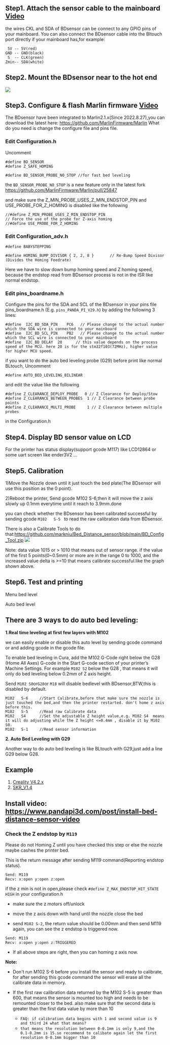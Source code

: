 ## Step1. Attach the sensor cable to the mainboard [Video](https://www.youtube.com/watch?v=fPwIH4phbgM)
the wires CKL and SDA of BDsensor can be connect to any GPIO pins of your mainboard. You can also connect the BDsensor cable into the Bltouch port directly if your mainboard has,for example:
```
 5V -- 5V(red)
GND -- GND(black)
 S  -- CLK(green)
Zmin-- SDA(white)
```  
## Step2. Mount the BDsensor near to the hot end

![](https://raw.githubusercontent.com/markniu/Bed_Distance_sensor/main/doc/images/Connection.jpg) 

## Step3. Configure & flash Marlin firmware [Video](https://www.youtube.com/watch?v=0T2bbuZYJtM)

The BDsensor have been integrated to Marlin2.1.x(Since 2022.8.27),you can download the latest here: https://github.com/MarlinFirmware/Marlin
 What do you need is change the configure file and pins file. 

### Edit Configuration.h

 Uncomment

 ```#define BD_SENSOR```    
 ```#define Z_SAFE_HOMING``` 

 ```#define BD_SENSOR_PROBE_NO_STOP //for fast bed leveling ```

the `BD_SENSOR_PROBE_NO_STOP` is a new feature only in the latest fork https://github.com/MarlinFirmware/Marlin/pull/25847

and make sure the Z_MIN_PROBE_USES_Z_MIN_ENDSTOP_PIN and USE_PROBE_FOR_Z_HOMING is disabled like the following
``` 
//#define Z_MIN_PROBE_USES_Z_MIN_ENDSTOP_PIN
// Force the use of the probe for Z-axis homing
//#define USE_PROBE_FOR_Z_HOMING
``` 

### Edit Configuration_adv.h

`#define BABYSTEPPING`

`#define HOMING_BUMP_DIVISOR { 2, 2, 8 }       // Re-Bump Speed Divisor (Divides the Homing Feedrate)`
 

Here we have to slow down bump homing speed and Z homing speed, because the endstop read from BDsensor process is not in the ISR like normal endstop. 

### Edit pins_boardname.h
Configure the pins for the SDA and SCL of the BDsensor in your pins file pins_boardname.h (E.g. `pins_PANDA_PI_V29.h`) by adding the following 3 lines:
``` 
#define  I2C_BD_SDA_PIN    PC6   // Please change to the actual number which the SDA wire is connected to your mainboard
#define  I2C_BD_SCL_PIN    PB2   // Please change to the actual number which the SCL wire is connected to your mainboard
#define  I2C_BD_DELAY  20      // this value depends on the process speed of the MCU. here 20 is for the stm32f103(72MHz), higher value for higher MCU speed.
``` 
if you want to do the auto bed leveling probe (G29) before print like normal BLtouch,
Uncomment

`#define AUTO_BED_LEVELING_BILINEAR`

and edit the value like the following
``` 
#define Z_CLEARANCE_DEPLOY_PROBE   0 // Z Clearance for Deploy/Stow
#define Z_CLEARANCE_BETWEEN_PROBES  1 // Z Clearance between probe points
#define Z_CLEARANCE_MULTI_PROBE     1 // Z Clearance between multiple probes
``` 
in the Configuration.h

## Step4. Display BD sensor value on LCD

For the printer has status display(support gcode M117) like LCD12864 or some uart screen like ender3V2 ...

## Step5. Calibration 
1)Move the Nozzle down until it just touch the bed plate(The BDsensor will use this position as the 0 point).

2)Reboot the printer, Send gcode M102 S-6,then it will move the z axis slowly up 0.1mm everytime until it reach to 3.9mm.done

you can check whether the BDsensor has been calibrated successful by sending gcode `M102   S-5 ` to read the raw calibration data from BDsensor.

There is also a Calibrate Tools to do that:https://github.com/markniu/Bed_Distance_sensor/blob/main/BD_Config_Tool.zip
![](https://raw.githubusercontent.com/markniu/Bed_Distance_sensor/main/doc/images/Read.jpg) 

Note: data value 1015 or > 1010 that means out of sensor range. if the value of the first 5 points(0~0.5mm) or more are in the range 0 to 1000, and the increased value delta is >=10 that means calibrate successful.like the graph shown above.

## Step6. Test and printing

Menu bed level


Auto bed level

## There are 3 ways to do auto bed leveling:
**1.Real time leveling at first few layers with M102**

we can easily enable or disable this auto level by sending gcode command or and adding gcode in the gcode file.

To enable bed leveling in Cura, add the M102 G-Code right below the G28 (Home All Axes) G-code in the Start G-code section of your printer’s Machine Settings.
For example `M102 S2` below the G28 , that means it will only do bed leveling below 0.2mm of Z axis height.

Send `M102 S0`or`G28`or `M18` will disable bedlevel with BDsensor,BTW,this is disabled by default.

```
M102   S-6     //Start Calibrate,before that make sure the nozzle is just touched the bed,and then the printer restarted. don't home z axis before this. 
M102   S-5     //Read raw Calibrate data
M102   S4      //Set the adjustable Z height value,e.g. M102 S4  means it will do adjusting while the Z height <=0.4mm , disable it by M102 S0.
M102   S-1     //Read sensor information
```

**2. Auto Bed Leveling with G29**

Another way to do auto bed leveling is like BLtouch with G29,just add a line G29 below G28.

## Example 
 1. [Creality V4.2.x](https://raw.githubusercontent.com/markniu/Bed_Distance_sensor/main/doc/images/21110408.jpg)
 2. [SKR_V1.4](https://raw.githubusercontent.com/markniu/Bed_Distance_sensor/main/doc/images/skrv1_4.jpg)  

## Install video: https://www.pandapi3d.com/post/install-bed-distance-sensor-video


###  Check the Z endstop by `M119`

Please do not Homing Z until you have checked this step or else the nozzle maybe cashes the printer bed.

This is the return message after sending M119 command(Reporting endstop status).
```
Send: M119
Recv: x:open y:open z:open
```
if the z min is not in open,please check `#define Z_MAX_ENDSTOP_HIT_STATE HIGH` in your configuration.h

 * make sure the z motors off/unlock 

 * move the z axis down with hand until the nozzle close the bed

 * send `M102 S-2`, the return value should be 0.00mm and then send M119 again, you can see the z endstop is triggered now.
 
```
Send: M119
Recv: x:open y:open z:TRIGGERED
```
 * If all above steps are right, then you can homing z axis now.

**Note:**
* Don't run M102 S-6 before you install the sensor and ready to calibrate, for after sending this gcode command the sensor will erase all the calibrate data in memory.

* If the first raw calibration data returned by the M102 S-5 is greater than 600, that means the sensor is mounted too high and needs to be remounted closer to the bed. also make sure that the second data is greater than the first data value by more than 10
    + `FAQ: if calibration data begins with 1 and second value is 9 and third 24 what that means?`
    - `that means the resolution between 0-0.1mm is only 9,and the 0.1-0.2mm is 15.so recommend to calibate again let the first resolution 0-0.1mm bigger than 10`